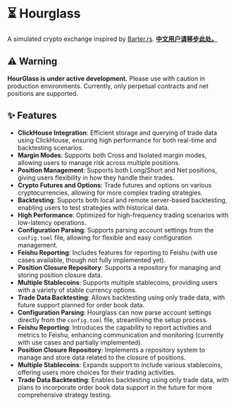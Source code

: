 # ⏳ Hourglass 

A simulated crypto exchange inspired by [Barter.rs](https://github.com/barter-rs/barter-rs).   [**中文用户请移步此处。**](https://github.com/arthur19q3/Hourglass/blob/master/README_CN.md)



## ⚠️ Warning

**HourGlass is under active development.** Please use with caution in production environments. Currently, only perpetual contracts and net positions are supported.

## ✨ Features

- **ClickHouse Integration**: Efficient storage and querying of trade data using ClickHouse, ensuring high performance for both real-time and backtesting scenarios.
- **Margin Modes**: Supports both Cross and Isolated margin modes, allowing users to manage risk across multiple positions.
- **Position Management**: Supports both Long/Short and Net positions, giving users flexibility in how they handle their trades.
- **Crypto Futures and Options**: Trade futures and options on various cryptocurrencies, allowing for more complex trading strategies.
- **Backtesting**: Supports both local and remote server-based backtesting, enabling users to test strategies with historical data.
- **High Performance**: Optimized for high-frequency trading scenarios with low-latency operations.
- **Configuration Parsing**: Supports parsing account settings from the `config.toml` file, allowing for flexible and easy configuration management.
- **Feishu Reporting**: Includes features for reporting to Feishu (with use cases available, though not fully implemented yet).
- **Position Closure Repository**: Supports a repository for managing and storing position closure data.
- **Multiple Stablecoins**: Supports multiple stablecoins, providing users with a variety of stable currency options.
- **Trade Data Backtesting**: Allows backtesting using only trade data, with future support planned for order book data.
- **Configuration Parsing**: Hourglass can now parse account settings directly from the `config.toml` file, streamlining the setup process.
- **Feishu Reporting**: Introduces the capability to report activities and metrics to Feishu, enhancing communication and monitoring (currently with use cases and partially implemented).
- **Position Closure Repository**: Implements a repository system to manage and store data related to the closure of positions.
- **Multiple Stablecoins**: Expands support to include various stablecoins, offering users more choices for their trading activities.
- **Trade Data Backtesting**: Enables backtesting using only trade data, with plans to incorporate order book data support in the future for more comprehensive strategy testing.
